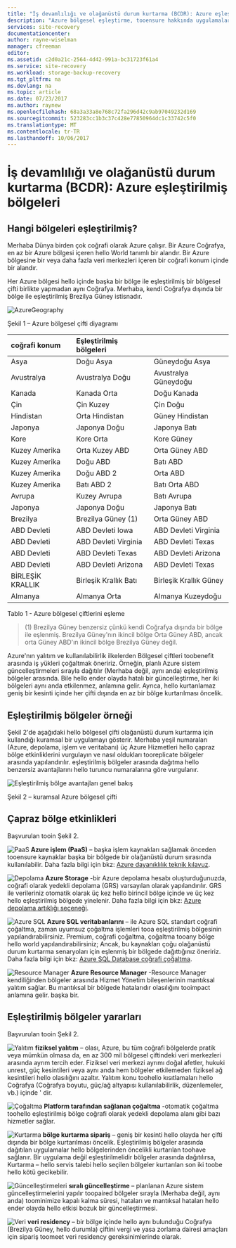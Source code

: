 ```yaml
---
title: "İş devamlılığı ve olağanüstü durum kurtarma (BCDR): Azure eşleştirilmiş bölgeleri | Microsoft Docs"
description: "Azure bölgesel eşleştirme, tooensure hakkında uygulamaların veri merkezi hataları sırasında dayanıklı olduğunu öğrenin."
services: site-recovery
documentationcenter: 
author: rayne-wiselman
manager: cfreeman
editor: 
ms.assetid: c2d0a21c-2564-4d42-991a-bc31723f61a4
ms.service: site-recovery
ms.workload: storage-backup-recovery
ms.tgt_pltfrm: na
ms.devlang: na
ms.topic: article
ms.date: 07/23/2017
ms.author: raynew
ms.openlocfilehash: 68a3a33a8e768c72fa296d42c9ab97049232d169
ms.sourcegitcommit: 523283cc1b3c37c428e77850964dc1c33742c5f0
ms.translationtype: MT
ms.contentlocale: tr-TR
ms.lasthandoff: 10/06/2017
---
```

# <a name="business-continuity-and-disaster-recovery-bcdr-azure-paired-regions"></a>İş devamlılığı ve olağanüstü durum kurtarma (BCDR): Azure eşleştirilmiş bölgeleri

## <a name="what-are-paired-regions"></a>Hangi bölgeleri eşleştirilmiş?

Merhaba Dünya birden çok coğrafi olarak Azure çalışır. Bir Azure Coğrafya, en az bir Azure bölgesi içeren hello World tanımlı bir alandır. Bir Azure bölgesine bir veya daha fazla veri merkezleri içeren bir coğrafi konum içinde bir alandır.

Her Azure bölgesi hello içinde başka bir bölge ile eşleştirilmiş bir bölgesel çifti birlikte yapmadan aynı Coğrafya. Merhaba, kendi Coğrafya dışında bir bölge ile eşleştirilmiş Brezilya Güney istisnadır.

![AzureGeography](./media/best-practices-availability-paired-regions/GeoRegionDataCenter.png)

Şekil 1 – Azure bölgesel çifti diyagramı

| coğrafi konum | Eşleştirilmiş bölgeleri |  |
|:--- |:--- |:--- |
| Asya |Doğu Asya |Güneydoğu Asya |
| Avustralya |Avustralya Doğu |Avustralya Güneydoğu |
| Kanada |Kanada Orta |Doğu Kanada |
| Çin |Çin Kuzey |Çin Doğu|
| Hindistan |Orta Hindistan |Güney Hindistan |
| Japonya |Japonya Doğu |Japonya Batı |
| Kore |Kore Orta |Kore Güney |
| Kuzey Amerika |Orta Kuzey ABD |Orta Güney ABD |
| Kuzey Amerika |Doğu ABD |Batı ABD |
| Kuzey Amerika |Doğu ABD 2 |Orta ABD |
| Kuzey Amerika |Batı ABD 2 |Batı Orta ABD |
| Avrupa |Kuzey Avrupa |Batı Avrupa |
| Japonya |Japonya Doğu |Japonya Batı |
| Brezilya |Brezilya Güney (1) |Orta Güney ABD |
| ABD Devleti |ABD Devleti Iowa |ABD Devleti Virginia |
| ABD Devleti |ABD Devleti Virginia |ABD Devleti Texas |
| ABD Devleti |ABD Devleti Texas |ABD Devleti Arizona |
| ABD Devleti |ABD Devleti Arizona |ABD Devleti Texas |
| BİRLEŞİK KRALLIK |Birleşik Krallık Batı |Birleşik Krallık Güney |
| Almanya |Almanya Orta |Almanya Kuzeydoğu |

Tablo 1 - Azure bölgesel çiftlerini eşleme

> (1) Brezilya Güney benzersiz çünkü kendi Coğrafya dışında bir bölge ile eşlenmiş. Brezilya Güney'nın ikincil bölge Orta Güney ABD, ancak orta Güney ABD'ın ikincil bölge Brezilya Güney değil.


Azure'nın yalıtım ve kullanılabilirlik ilkelerden Bölgesel çiftleri toobenefit arasında iş yükleri çoğaltmak öneririz. Örneğin, planlı Azure sistem güncelleştirmeleri sırayla dağıtılır (Merhaba değil, aynı anda) eşleştirilmiş bölgeler arasında. Bile hello ender olayda hatalı bir güncelleştirme, her iki bölgeleri aynı anda etkilenmez, anlamına gelir. Ayrıca, hello kurtarılamaz geniş bir kesinti içinde her çifti dışında en az bir bölge kurtarılması öncelik.

## <a name="an-example-of-paired-regions"></a>Eşleştirilmiş bölgeler örneği
Şekil 2'de aşağıdaki hello bölgesel çifti olağanüstü durum kurtarma için kullandığı kuramsal bir uygulamayı gösterir. Merhaba yeşil numaraları (Azure, depolama, işlem ve veritabanı) üç Azure Hizmetleri hello çapraz bölge etkinliklerini vurgulayın ve nasıl oldukları tooreplicate bölgeler arasında yapılandırılır. eşleştirilmiş bölgeler arasında dağıtma hello benzersiz avantajlarını hello turuncu numaralarına göre vurgulanır.

![Eşleştirilmiş bölge avantajları genel bakış](./media/best-practices-availability-paired-regions/PairedRegionsOverview2.png)

Şekil 2 – kuramsal Azure bölgesel çifti

## <a name="cross-region-activities"></a>Çapraz bölge etkinlikleri
Başvurulan tooin Şekil 2.

![PaaS](./media/best-practices-availability-paired-regions/1Green.png) **Azure işlem (PaaS)** – başka işlem kaynakları sağlamak önceden tooensure kaynaklar başka bir bölgede bir olağanüstü durum sırasında kullanılabilir. Daha fazla bilgi için bkz: [Azure dayanıklılık teknik kılavuz](resiliency/resiliency-technical-guidance.md).

![Depolama](./media/best-practices-availability-paired-regions/2Green.png) **Azure Storage** -bir Azure depolama hesabı oluşturduğunuzda, coğrafi olarak yedekli depolama (GRS) varsayılan olarak yapılandırılır. GRS ile verileriniz otomatik olarak üç kez hello birincil bölge içinde ve üç kez hello eşleştirilmiş bölgede yinelenir. Daha fazla bilgi için bkz: [Azure depolama artıklığı seçeneği](storage/common/storage-redundancy.md).

![Azure SQL](./media/best-practices-availability-paired-regions/3Green.png) **Azure SQL veritabanlarını** – ile Azure SQL standart coğrafi çoğaltma, zaman uyumsuz çoğaltma işlemleri tooa eşleştirilmiş bölgesinin yapılandırabilirsiniz. Premium, coğrafi çoğaltma, çoğaltma tooany bölge hello world yapılandırabilirsiniz; Ancak, bu kaynakları çoğu olağanüstü durum kurtarma senaryoları için eşlenmiş bir bölgede dağıttığınız öneririz. Daha fazla bilgi için bkz: [Azure SQL Database coğrafi çoğaltma](sql-database/sql-database-geo-replication-overview.md).

![Resource Manager](./media/best-practices-availability-paired-regions/4Green.png) **Azure Resource Manager** -Resource Manager kendiliğinden bölgeler arasında Hizmet Yönetim bileşenlerinin mantıksal yalıtım sağlar. Bu mantıksal bir bölgede hatalarıdır olasılığını tooimpact anlamına gelir. başka bir.

## <a name="benefits-of-paired-regions"></a>Eşleştirilmiş bölgeler yararları
Başvurulan tooin Şekil 2.  

![Yalıtım](./media/best-practices-availability-paired-regions/5Orange.png)
**fiziksel yalıtım** – olası, Azure, bu tüm coğrafi bölgelerde pratik veya mümkün olmasa da, en az 300 mil bölgesel çiftindeki veri merkezleri arasında ayrım tercih eder. Fiziksel veri merkezi ayrımı doğal afetler, hukuki unrest, güç kesintileri veya aynı anda hem bölgeler etkilemeden fiziksel ağ kesintileri hello olasılığını azaltır. Yalıtım konu toohello kısıtlamaları hello Coğrafya (Coğrafya boyutu, güç/ağ altyapısı kullanılabilirlik, düzenlemeler, vb.) içinde ' dir.  

![Çoğaltma](./media/best-practices-availability-paired-regions/6Orange.png)
**Platform tarafından sağlanan çoğaltma** -otomatik çoğaltma toohello eşleştirilmiş bölge coğrafi olarak yedekli depolama alanı gibi bazı hizmetler sağlar.

![Kurtarma](./media/best-practices-availability-paired-regions/7Orange.png)
**bölge kurtarma sipariş** – geniş bir kesinti hello olayda her çifti dışında bir bölge kurtarılması öncelik. Eşleştirilmiş bölgeler arasında dağıtılan uygulamalar hello bölgelerinden öncelikli kurtarılan toohave sağlanır. Bir uygulama değil eşleştirilmelidir bölgeler arasında dağıtılırsa, Kurtarma – hello servis talebi hello seçilen bölgeler kurtarılan son iki toobe hello kötü gecikebilir.

![Güncelleştirmeleri](./media/best-practices-availability-paired-regions/8Orange.png)
**sıralı güncelleştirme** – planlanan Azure sistem güncelleştirmelerini yapılır toopaired bölgeler sırayla (Merhaba değil, aynı anda) toominimize kapalı kalma süresi, hataları ve mantıksal hataları hello ender olayda hello etkisi bozuk bir güncelleştirmesi.

![Veri](./media/best-practices-availability-paired-regions/9Orange.png)
**veri residency** – bir bölge içinde hello aynı bulunduğu Coğrafya (Brezilya Güney, hello durumla) çiftini vergi ve yasa zorlama dairesi amaçları için sipariş toomeet veri residency gereksinimlerinde olarak.
